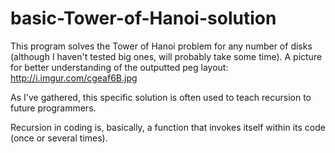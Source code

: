 # basic-Tower-of-Hanoi-solution
This program solves the Tower of Hanoi problem for any number of disks (although I haven't tested big ones, will probably take some time).
A picture for better understanding of the outputted peg layout: http://i.imgur.com/cgeaf6B.jpg

As I've gathered, this specific solution is often used to teach recursion to future programmers.

Recursion in coding is, basically, a function that invokes itself within its code (once or several times).

